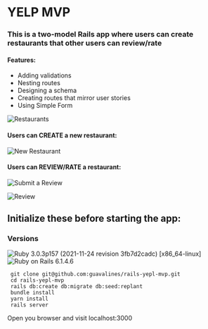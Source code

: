 # YELP MVP
### This is a two-model Rails app where users can create restaurants that other users can review/rate

#### Features:
- Adding validations
- Nesting routes
- Designing a schema
- Creating routes that mirror user stories
- Using Simple Form

![Restaurants](https://user-images.githubusercontent.com/100665876/210531433-3b4c5fad-339e-4584-be08-7dca989ec1f9.jpeg)

#### Users can CREATE a new restaurant:

![New Restaurant](https://user-images.githubusercontent.com/100665876/210531869-83d74af6-e998-4f4c-a4cb-d361f2ac08df.jpeg)

#### Users can REVIEW/RATE a restaurant:

![Submit a Review](https://user-images.githubusercontent.com/100665876/210531951-41c748be-1fa0-4a7b-b57a-c3499c7a4f3c.jpeg)

![Review](https://user-images.githubusercontent.com/100665876/210532019-6d5e4385-b4fb-4446-82d1-3d55c01a71a6.jpeg)


## Initialize these before starting the app:

### Versions


![Ruby](https://img.shields.io/badge/Ruby-CC342D?style=for-the-badge&logo=ruby&logoColor=white) 3.0.3p157 (2021-11-24 revision 3fb7d2cadc) [x86_64-linux]
![Ruby on Rails](https://img.shields.io/badge/Ruby_on_Rails-CC0000?style=for-the-badge&logo=ruby-on-rails&logoColor=white) 6.1.4.6

```
 git clone git@github.com:guavalines/rails-yepl-mvp.git
 cd rails-yepl-mvp
 rails db:create db:migrate db:seed:replant
 bundle install
 yarn install
 rails server
 ```
 
 Open you browser and visit localhost:3000
